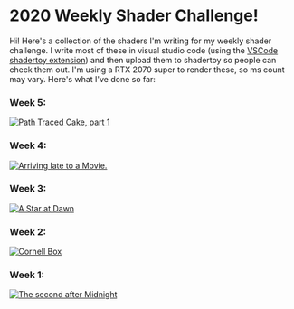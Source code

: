 # 2020 Weekly Shader Challenge!

Hi! Here's a collection of the shaders I'm writing for my weekly shader challenge. I write most of these in visual studio code (using the [VSCode shadertoy extension](https://marketplace.visualstudio.com/items?itemName=stevensona.shader-toy)) and then upload them to shadertoy so people can check them out. I'm using a RTX 2070 super to render these, so ms count may vary. Here's what I've done so far:

### Week 5:
[![Path Traced Cake, part 1](https://user-images.githubusercontent.com/11263073/73610281-7c0c1400-45cd-11ea-8137-be8b6aa7d277.png)](https://www.shadertoy.com/view/3ldSR7)

### Week 4:
[![Arriving late to a Movie.](https://user-images.githubusercontent.com/11263073/73137897-cf71e580-4054-11ea-9a49-8e2adec5e716.png)](https://www.shadertoy.com/view/wly3Wc)

### Week 3:
[![A Star at Dawn](https://user-images.githubusercontent.com/11263073/72682913-527dc380-3aca-11ea-8d5e-1462e20d182e.png)](https://www.shadertoy.com/view/WlG3Rc)


### Week 2:
[![Cornell Box](https://user-images.githubusercontent.com/11263073/72219453-357f4880-353e-11ea-9183-8573624c3e80.png)](https://www.shadertoy.com/view/3tKGW1)


### Week 1:
[![The second after Midnight](https://user-images.githubusercontent.com/11263073/71779494-b2467b80-2fae-11ea-9234-6e0ee3f282d9.png)](https://www.shadertoy.com/view/wtK3Rz)


